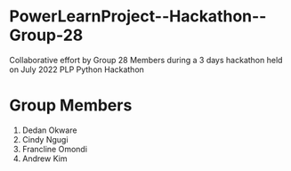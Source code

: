 # PowerLearnProject--Hackathon--Group-28

Collaborative effort by Group 28 Members during a 3 days hackathon held on July 2022 PLP Python Hackathon

# Group Members
1. Dedan Okware
2. Cindy Ngugi
3. Francline Omondi
4. Andrew Kim

